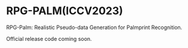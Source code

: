 # RPG-PALM(ICCV2023)

RPG-Palm: Realistic Pseudo-data Generation for Palmprint Recognition.

Official release code coming soon.
